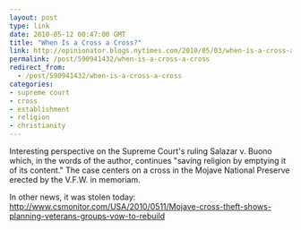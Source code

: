 ```yaml
---
layout: post
type: link
date: 2010-05-12 00:47:00 GMT
title: "When Is a Cross a Cross?"
link: http://opinionator.blogs.nytimes.com/2010/05/03/when-is-a-cross-a-cross/
permalink: /post/590941432/when-is-a-cross-a-cross
redirect_from: 
  - /post/590941432/when-is-a-cross-a-cross
categories:
- supreme court
- cross
- establishment
- religion
- christianity
---
```

Interesting perspective on the Supreme Court's ruling Salazar v. Buono which, in the words of the author, continues "saving religion by emptying it of its content." The case centers on a cross in the Mojave National Preserve erected by the V.F.W. in memoriam. 

In other news, it was stolen today: http://www.csmonitor.com/USA/2010/0511/Mojave-cross-theft-shows-planning-veterans-groups-vow-to-rebuild